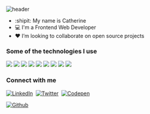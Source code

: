 ![header](https://capsule-render.vercel.app/api?type=waving&color=gradient&customColorList=3&height=150&section=header&text=👋%20Hi%20There&fontSize=45&animation=fadeIn&fontAlign=20&fontAlignY=40)
- :shipit: My name is Catherine 
- :computer: I'm a Frontend Web Developer
- :heart: I’m looking to collaborate on open source projects

<!---![](https://github-readme-stats.vercel.app/api/top-langs/?username=catherinemds&theme=tokyonight&layout=compact)--->

### Some of the technologies I use

![](https://img.shields.io/badge/HTML5-E34F26?style=for-the-badge&logo=html5&logoColor=white)
![](https://img.shields.io/badge/CSS3-1572B6?style=for-the-badge&logo=css3&logoColor=white)
![](https://img.shields.io/badge/JavaScript-F7DF1E?style=for-the-badge&logo=javascript&logoColor=black)
![](https://img.shields.io/badge/React-20232A?style=for-the-badge&logo=react&logoColor=61DAFB)
![](https://img.shields.io/badge/NextJS-20232A?style=for-the-badge&logo=next&logoColor=61DAFB)
![](https://img.shields.io/badge/TypeScript-007ACC?style=for-the-badge&logo=typescript&logoColor=white)
![](https://img.shields.io/badge/Sass-CC6699?style=for-the-badge&logo=sass&logoColor=white)
![](https://img.shields.io/badge/Bootstrap-563D7C?style=for-the-badge&logo=bootstrap&logoColor=white)
![](https://img.shields.io/badge/Tailwind_CSS-38B2AC?style=for-the-badge&logo=tailwind-css&logoColor=white)

### Connect with me

<a href="https://www.linkedin.com/in/catherine-mej%C3%ADas"><img src="https://img.shields.io/badge/linkedin-%230077B5.svg?&style=for-the-badge&logo=linkedin&logoColor=white" target="_blank" alt="LinkedIn" /></a>&nbsp;
<a href="https://twitter.com/catherinemds"><img src="https://img.shields.io/badge/Twitter-1DA1F2?style=for-the-badge&logo=twitter&logoColor=white" target="_blank" alt="Twitter" /></a>&nbsp;
<a href="https://codepen.io/catherinemds/"><img src="https://img.shields.io/badge/Codepen-black?style=for-the-badge&logo=Codepen&logoColor=white" target="_blank" alt="Codepen" /></a>&nbsp;

[![Github](https://img.shields.io/github/followers/catherinemds?label=Follow&style=social)](https://github.com/catherinemds)
